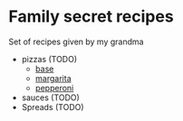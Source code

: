 # Family secret recipes 

Set of recipes given by my grandma 

- pizzas (TODO)
    - [base](pizzas/base.md)
    - [margarita](pizzas/margarita.md)
    - [pepperoni](pizzas/pepperoni.md)
- sauces (TODO)
- Spreads (TODO)

